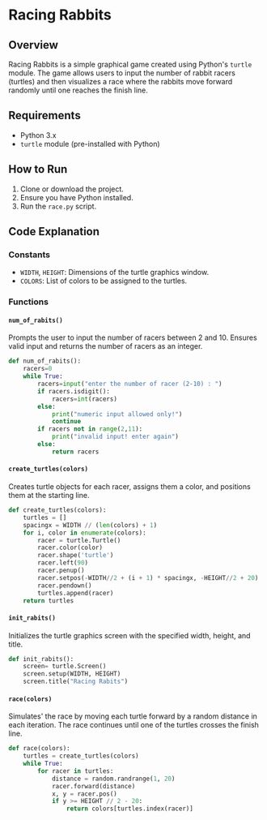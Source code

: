 # Racing Rabbits

## Overview
Racing Rabbits is a simple graphical game created using Python's `turtle` module. The game allows users to input the number of rabbit racers (turtles) and then visualizes a race where the rabbits move forward randomly until one reaches the finish line.

## Requirements
- Python 3.x
- `turtle` module (pre-installed with Python)

## How to Run
1. Clone or download the project.
2. Ensure you have Python installed.
3. Run the `race.py` script.

## Code Explanation

### Constants
- `WIDTH`, `HEIGHT`: Dimensions of the turtle graphics window.
- `COLORS`: List of colors to be assigned to the turtles.

### Functions

#### `num_of_rabits()`
Prompts the user to input the number of racers between 2 and 10. Ensures valid input and returns the number of racers as an integer.

```python
def num_of_rabits():
    racers=0
    while True: 
        racers=input("enter the number of racer (2-10) : ")
        if racers.isdigit():
            racers=int(racers)
        else:
            print("numeric input allowed only!")
            continue
        if racers not in range(2,11):
            print("invalid input! enter again")
        else:
            return racers
```
#### `create_turtles(colors)`


Creates turtle objects for each racer, assigns them a color, and positions them at the starting line.

```python
def create_turtles(colors):
    turtles = []
    spacingx = WIDTH // (len(colors) + 1)
    for i, color in enumerate(colors):
        racer = turtle.Turtle()
        racer.color(color)
        racer.shape('turtle')
        racer.left(90)
        racer.penup()
        racer.setpos(-WIDTH//2 + (i + 1) * spacingx, -HEIGHT//2 + 20)
        racer.pendown()
        turtles.append(racer)
    return turtles
```

#### `init_rabits()`

Initializes the turtle graphics screen with the specified width, height, and title.

```python
def init_rabits():
    screen= turtle.Screen()
    screen.setup(WIDTH, HEIGHT)
    screen.title("Racing Rabits")
```

#### `race(colors)`
Simulates' the race by moving each turtle forward by a random distance in each iteration. The race continues until one of the turtles crosses the finish line.

```python
def race(colors):
    turtles = create_turtles(colors)
    while True:
        for racer in turtles:
            distance = random.randrange(1, 20)
            racer.forward(distance)
            x, y = racer.pos()
            if y >= HEIGHT // 2 - 20:
                return colors[turtles.index(racer)]
```